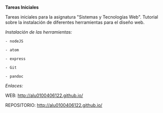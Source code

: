 **Tareas Iniciales**

Tareas iniciales para la asignatura "Sistemas y Tecnologías Web". 
Tutorial sobre la instalación de diferentes herramientas para el diseño web.

*Instalación de las herramientas:*

    - nodeJS
    
    - atom
    
    - express
    
    - Git
    
    - pandoc
    
    


*Enlaces:*

WEB:     http://alu0100406122.github.io/

REPOSITORIO:     http://alu0100406122.github.io/
